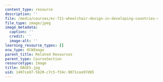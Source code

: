 ```yaml
---
content_type: resource
description: ''
file: /media/courses/ec-721-wheelchair-design-in-developing-countries-spring-2009/1407ce875b20c7c5f34c9071cee97d85_DAGE5.jpg
file_type: image/jpeg
image_metadata:
  caption: ''
  credit: ''
  image-alt: ''
learning_resource_types: []
ocw_type: OCWImage
parent_title: Related Resources
parent_type: CourseSection
resourcetype: Image
title: DAGE5.jpg
uid: 1407ce87-5b20-c7c5-f34c-9071cee97d85
---
```

